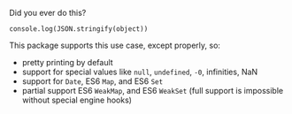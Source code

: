 Did you ever do this?

    console.log(JSON.stringify(object))

This package supports this use case, except properly, so:

* pretty printing by default
* support for special values like `null`, `undefined`, `-0`, infinities, NaN
* support for `Date`, ES6 `Map`, and ES6 `Set`
* partial support ES6 `WeakMap`, and ES6 `WeakSet` (full support is impossible without special engine hooks)
